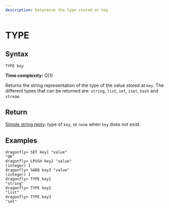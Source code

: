 ```yaml
---
description: Determine the type stored at key
---
```


# TYPE

## Syntax

    TYPE key

**Time complexity:** O(1)

Returns the string representation of the type of the value stored at `key`.
The different types that can be returned are: `string`, `list`, `set`, `zset`,
`hash` and `stream`.

## Return

[Simple string reply](https://redis.io/docs/reference/protocol-spec#resp-simple-strings): type of `key`, or `none` when `key` does not exist.

## Examples

```shell
dragonfly> SET key1 "value"
"OK"
dragonfly> LPUSH key2 "value"
(integer) 1
dragonfly> SADD key3 "value"
(integer) 1
dragonfly> TYPE key1
"string"
dragonfly> TYPE key2
"list"
dragonfly> TYPE key3
"set"
```
